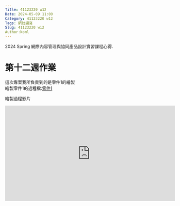```yaml
---
Title: 41123220 w12
Date: 2024-05-09 11:00
Category: 41123220 w12
Tags: 網誌編寫
Slug: 41123220 w12
Author:koml
---
```


2024 Spring 網際內容管理與協同產品設計實習課程心得.

<!-- PELICAN_END_SUMMARY -->
# 第十二週作業
這次專案我所負責到的是零件1的繪製<br>
繪製零件1的過程檔:[零件1](https://gist.githubusercontent.com/Changyou41123220/283727dbc1d6f825d451e9cedfdd27c4/raw/155fca406cb92101aae9735f376e9717e8ea3f8b/%25E9%259B%25B6%25E4%25BB%25B61%25E9%2581%258E%25E7%25A8%258B.py)<br>

繪製過程影片<br>
<iframe width="560" height="315" src="https://www.youtube.com/embed/HS-Tl_-t5jY?si=Zz-kgAHfRjfLpQqw" title="YouTube video player" frameborder="0" allow="accelerometer; autoplay; clipboard-write; encrypted-media; gyroscope; picture-in-picture; web-share" referrerpolicy="strict-origin-when-cross-origin" allowfullscreen></iframe>
